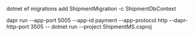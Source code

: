 ﻿dotnet ef migrations add ShipmentMigration -c ShipmentDbContext

dapr run --app-port 5005 --app-id payment --app-protocol http --dapr-http-port 3505 -- dotnet run --project ShipmentMS.csproj

